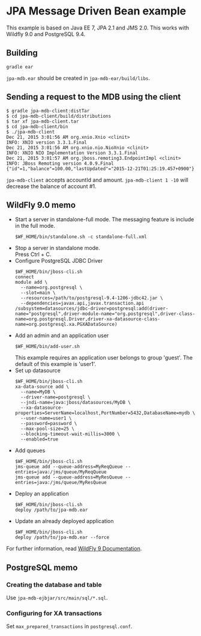 JPA Message Driven Bean example
============
This example is based on Java EE 7, JPA 2.1 and JMS 2.0. This works with Wildfly 9.0 and PostgreSQL 9.4.

## Building
```shell
gradle ear
```
`jpa-mdb.ear` should be created in `jpa-mdb-ear/build/libs`.

## Sending a request to the MDB using the client
```shell
$ gradle jpa-mdb-client:distTar
$ cd jpa-mdb-client/build/distributions
$ tar xf jpa-mdb-client.tar
$ cd jpa-mdb-client/bin
$ ./jpa-mdb-client
Dec 21, 2015 3:01:56 AM org.xnio.Xnio <clinit>
INFO: XNIO version 3.3.1.Final
Dec 21, 2015 3:01:56 AM org.xnio.nio.NioXnio <clinit>
INFO: XNIO NIO Implementation Version 3.3.1.Final
Dec 21, 2015 3:01:57 AM org.jboss.remoting3.EndpointImpl <clinit>
INFO: JBoss Remoting version 4.0.9.Final
{"id"=1,"balance"=100.00,"lastUpdated"="2015-12-21T01:25:19.457+0900"}
```
`jpa-mdb-client` accepts accountId and amount. `jpa-mdb-client 1 -10` will decrease the balance of account #1.

## WildFly 9.0 memo

 * Start a server in standalone-full mode. The messaging feature is include in the full mode.<br>
   <pre><code>$WF_HOME/bin/standalone.sh -c standalone-full.xml</code></pre>
 * Stop a server in standalone mode.<br>
   Press Ctrl + C.
 * Configure PostgreSQL JDBC Driver<br>
   <pre><code>$WF_HOME/bin/jboss-cli.sh
   connect
   module add \
     --name=org.postgresql \
     --slot=main \
     --resources=/path/to/postgresql-9.4-1206-jdbc42.jar \
     --dependencies=javax.api,javax.transaction.api
   /subsystem=datasources/jdbc-driver=postgresql:add(driver-name="postgresql",driver-module-name="org.postgresql",driver-class-name=org.postgresql.Driver,driver-xa-datasource-class-name=org.postgresql.xa.PGXADataSource)</code></pre>
 * Add an admin and an application user<br>
   <pre><code>$WF_HOME/bin/add-user.sh</code></pre>
   This example requires an application user belongs to group 'guest'. The default of this example is 'user1'.
 * Set up datasource
   <pre><code>$WF_HOME/bin/jboss-cli.sh
   xa-data-source add \
     --name=MyDB \
     --driver-name=postgresql \
     --jndi-name=java:jboss/datasources/MyDB \
	 --xa-datasource-properties=ServerName=localhost,PortNumber=5432,DatabaseName=mydb \
     --user-name=user1 \
     --password=password \
     --max-pool-size=25 \
     --blocking-timeout-wait-millis=3000 \
     --enabled=true</code></pre>
 * Add queues<br>
   <pre><code>$WF_HOME/bin/jboss-cli.sh
   jms-queue add --queue-address=MyReqQueue --entries=java:/jms/queue/MyReqQueue
   jms-queue add --queue-address=MyResQueue --entries=java:/jms/queue/MyResQueue</code></pre>
 * Deploy an application<br>
   <pre><code>$WF_HOME/bin/jboss-cli.sh
   deploy /path/to/jpa-mdb.ear</code></pre>
 * Update an already deployed application<br>
   <pre><code>$WF_HOME/bin/jboss-cli.sh
   deploy /path/to/jpa-mdb.ear --force</code></pre>

For further information, read [WildFly 9 Documentation](https://docs.jboss.org/author/display/WFLY9/Documentation).

## PostgreSQL memo
### Creating the database and table
Use `jpa-mdb-ejbjar/src/main/sql/*.sql`.

### Configuring for XA transactions
Set `max_prepared_transactions` in `postgresql.conf`.
